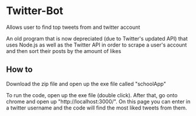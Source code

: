 # Twitter-Bot
Allows user to find top tweets from and twitter account

An old program that is now depreciated (due to Twitter's updated API) that uses Node.js as well as the Twitter API in order to scrape a user's account and then sort their posts by the amount of likes

## How to
Download the zip file and open up the exe file called "schoolApp"

To run the code, open up the exe file (double click). After that, go onto chrome and open up "http://localhost:3000/".
On this page you can enter in a twitter username and the code will find the most liked tweets from them.
